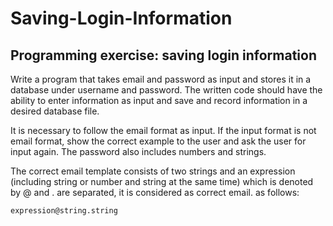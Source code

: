 # Saving-Login-Information
## Programming exercise: saving login information

Write a program that takes email and password as input and stores it in a database under username and password. The written code should have the ability to enter information as input and save and record information in a desired database file.

It is necessary to follow the email format as input. If the input format is not email format, show the correct example to the user and ask the user for input again. The password also includes numbers and strings.

The correct email template consists of two strings and an expression (including string or number and string at the same time) which is denoted by @ and . are separated, it is considered as correct email. as follows:
```
expression@string.string
```
